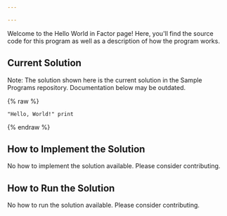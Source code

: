 ```yaml
---

---
```


Welcome to the Hello World in Factor page! Here, you'll find the source code for this program as well as a description of how the program works.

## Current Solution

Note: The solution shown here is the current solution in the Sample Programs repository. Documentation below may be outdated.

{% raw %}

```Factor
"Hello, World!" print

```

{% endraw %}

## How to Implement the Solution

No how to implement the solution available. Please consider contributing.

## How to Run the Solution

No how to run the solution available. Please consider contributing.